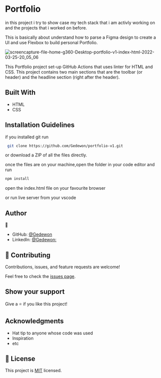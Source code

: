 # Portfolio
in this project i try to show case my tech stack that i am activly working on and the projects that i worked on before.

This is basically about understand how to parse a Figma design to create a UI and use Flexbox to build personal Portfolio.





![screencapture-file-home-g360-Desktop-portfolio-v1-index-html-2022-03-25-20_05_06](https://user-images.githubusercontent.com/56429354/160211155-cfe94359-f873-4690-9b24-be9c3ce7bcb8.png)





This Portfolio project set-up GitHub Actions that uses linter for HTML and CSS. This project contains two main sections that are the toolbar (or header) and the headline section (right after the header).

## Built With

* HTML
* CSS

## Installation Guidelines

if you installed git run 

```sh
 git clone https://github.com/Gedewon/portfolio-v1.git
```

or download a ZIP of all the files directly.

once the files are on your machine,open the folder in your code editor 
and run 

```sh
npm install 

```

open the index.html file on your favourite browser

or run live server from your vscode 
## Author

👤 

- GitHub: [@Gedewon](https://github.com/Gedewon)
- LinkedIn: [@Gedewon:](https://linkedin.com/in/gedewon)

## 🤝 Contributing

Contributions, issues, and feature requests are welcome!

Feel free to check the [issues page](https://github.com/Gedewon/Portfolio/issues).

## Show your support

Give a ⭐️ if you like this project!

## Acknowledgments

- Hat tip to anyone whose code was used
- Inspiration
- etc

## 📝 License

This project is [MIT](./MIT.md) licensed.
